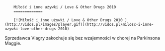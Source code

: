 
        Miłość i inne używki / Love & Other Drugs 2010 
        =============
        
        [![Miłość i inne używki / Love & Other Drugs 2010 ](http://vidos.pl/images/player.gif)](http://vidos.pl/milosc-i-inne-uzywki-love-other-drugs-2010)
        
        
 Sprzedawca Viagry zakochuje się bez wzajemności w chorej na Parkinsona Maggie.
    